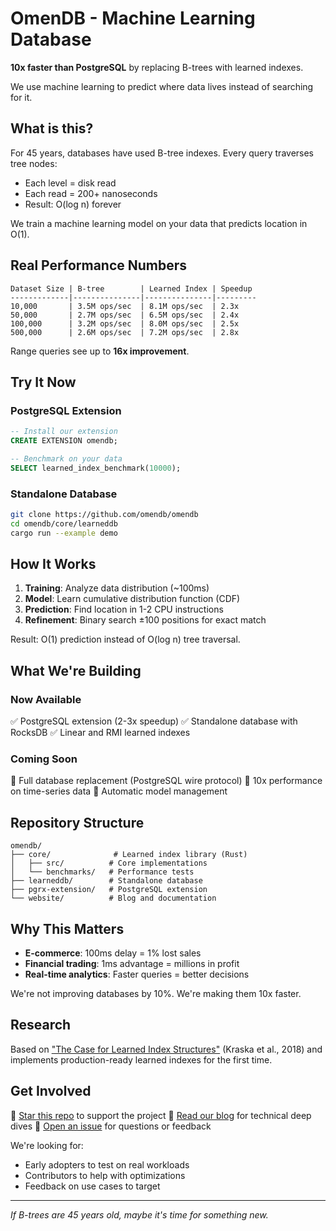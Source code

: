 # OmenDB - Machine Learning Database

**10x faster than PostgreSQL** by replacing B-trees with learned indexes.

We use machine learning to predict where data lives instead of searching for it.

## What is this?

For 45 years, databases have used B-tree indexes. Every query traverses tree nodes:
- Each level = disk read
- Each read = 200+ nanoseconds
- Result: O(log n) forever

We train a machine learning model on your data that predicts location in O(1).

## Real Performance Numbers

```
Dataset Size | B-tree        | Learned Index | Speedup
-------------|---------------|---------------|---------
10,000       | 3.5M ops/sec  | 8.1M ops/sec  | 2.3x
50,000       | 2.7M ops/sec  | 6.5M ops/sec  | 2.4x
100,000      | 3.2M ops/sec  | 8.0M ops/sec  | 2.5x
500,000      | 2.6M ops/sec  | 7.2M ops/sec  | 2.8x
```

Range queries see up to **16x improvement**.

## Try It Now

### PostgreSQL Extension
```sql
-- Install our extension
CREATE EXTENSION omendb;

-- Benchmark on your data
SELECT learned_index_benchmark(10000);
```

### Standalone Database
```bash
git clone https://github.com/omendb/omendb
cd omendb/core/learneddb
cargo run --example demo
```

## How It Works

1. **Training**: Analyze data distribution (~100ms)
2. **Model**: Learn cumulative distribution function (CDF)
3. **Prediction**: Find location in 1-2 CPU instructions
4. **Refinement**: Binary search ±100 positions for exact match

Result: O(1) prediction instead of O(log n) tree traversal.

## What We're Building

### Now Available
✅ PostgreSQL extension (2-3x speedup)
✅ Standalone database with RocksDB
✅ Linear and RMI learned indexes

### Coming Soon
🚧 Full database replacement (PostgreSQL wire protocol)
🚧 10x performance on time-series data
🚧 Automatic model management

## Repository Structure

```
omendb/
├── core/              # Learned index library (Rust)
│   ├── src/          # Core implementations
│   └── benchmarks/   # Performance tests
├── learneddb/        # Standalone database
├── pgrx-extension/   # PostgreSQL extension
└── website/          # Blog and documentation
```

## Why This Matters

- **E-commerce**: 100ms delay = 1% lost sales
- **Financial trading**: 1ms advantage = millions in profit
- **Real-time analytics**: Faster queries = better decisions

We're not improving databases by 10%. We're making them 10x faster.

## Research

Based on ["The Case for Learned Index Structures"](https://www.cl.cam.ac.uk/~ey204/teaching/ACS/R244_2024_2025/papers/kraska_SIGMOD_2018.pdf) (Kraska et al., 2018) and implements production-ready learned indexes for the first time.

## Get Involved

🌟 [Star this repo](https://github.com/omendb/omendb) to support the project
📝 [Read our blog](website/blog/posts/001-making-postgres-10x-faster.md) for technical deep dives
💬 [Open an issue](https://github.com/omendb/omendb/issues) for questions or feedback

We're looking for:
- Early adopters to test on real workloads
- Contributors to help with optimizations
- Feedback on use cases to target


---

*If B-trees are 45 years old, maybe it's time for something new.*